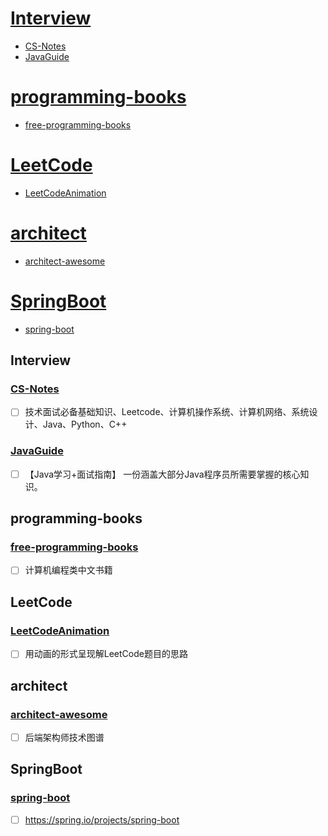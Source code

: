 # [Interview](#Interview)  
  - [CS-Notes](#CS-Notes)
  - [JavaGuide](#JavaGuide)
# [programming-books](#programming-books)
  - [free-programming-books](#free-programming-books)
# [LeetCode](#LeetCode)  
  - [LeetCodeAnimation](#LeetCodeAnimation)
# [architect](#architect)  
  - [architect-awesome](#architect-awesome)
# [SpringBoot](#SpringBoot)
  - [spring-boot](#spring-boot)

## Interview
### [CS-Notes](https://github.com/CyC2018/CS-Notes)  
  - [ ] 技术面试必备基础知识、Leetcode、计算机操作系统、计算机网络、系统设计、Java、Python、C++   
### [JavaGuide](https://github.com/Snailclimb/JavaGuide)  
  - [ ] 【Java学习+面试指南】 一份涵盖大部分Java程序员所需要掌握的核心知识。

## programming-books
### [free-programming-books](https://github.com/justjavac/free-programming-books-zh_CN)  
  - [ ] 计算机编程类中文书籍

## LeetCode
### [LeetCodeAnimation](https://github.com/MisterBooo/LeetCodeAnimation)  
  - [ ] 用动画的形式呈现解LeetCode题目的思路
  
## architect
### [architect-awesome](https://github.com/xingshaocheng/architect-awesome)  
  - [ ] 后端架构师技术图谱

## SpringBoot
### [spring-boot](https://github.com/spring-projects/spring-boot)  
  - [ ] https://spring.io/projects/spring-boot
